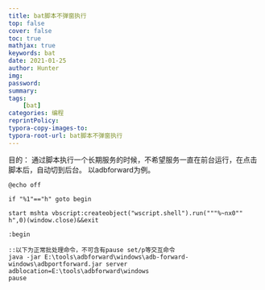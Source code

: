 ```yaml
---
title: bat脚本不弹窗执行
top: false
cover: false
toc: true
mathjax: true
keywords: bat
date: 2021-01-25
author: Hunter
img:
password:
summary:
tags:
	[bat]
categories: 编程
reprintPolicy:
typora-copy-images-to: 
typora-root-url: bat脚本不弹窗执行
---
```

目的：
  通过脚本执行一个长期服务的时候，不希望服务一直在前台运行，在点击脚本后，自动切到后台。
  以adbforward为例。

 ```shell
 @echo off

if "%1"=="h" goto begin

start mshta vbscript:createobject("wscript.shell").run("""%~nx0"" h",0)(window.close)&&exit

:begin

::以下为正常批处理命令，不可含有pause set/p等交互命令
java -jar E:\tools\adbforward\windows\adb-forward-windows\adbportforward.jar server adblocation=E:\tools\adbforward\windows
pause

 ```
